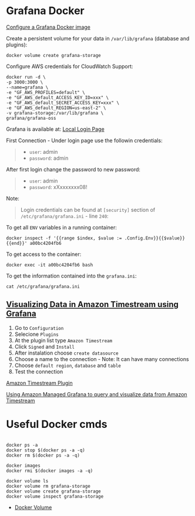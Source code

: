 # Grafana Docker 

[Configure a Grafana Docker image
](https://grafana.com/docs/grafana/next/setup-grafana/configure-docker/#default-paths)

Create a persistent volume for your data in `/var/lib/grafana` (database and plugins):
```
docker volume create grafana-storage
```

Configure AWS credentials for CloudWatch Support:
```
docker run -d \
-p 3000:3000 \
--name=grafana \
-e "GF_AWS_PROFILES=default" \
-e "GF_AWS_default_ACCESS_KEY_ID=xxx" \
-e "GF_AWS_default_SECRET_ACCESS_KEY=xxx" \
-e "GF_AWS_default_REGION=us-east-2" \
-v grafana-storage:/var/lib/grafana \
grafana/grafana-oss
```
Grafana is available at: [Local Login Page](http://0.0.0.0:3000/login)

First Connection - Under login page use the followin credentials:
> - `user`: admin
> - `password`: admin

After first login change the password to new password:
> - `user`: admin
> - `password`: xXxxxxxxx08!

Note: 
> Login credentials can be found at `[security]` section of `/etc/grafana/grafana.ini` - line `240`:

To get all `ENV` variables in a running container: 
```
docker inspect -f '{{range $index, $value := .Config.Env}}{{$value}} {{end}}' a00bc4204fb6
```

To get access to the container:
```
docker exec -it a00bc4204fb6 bash
```

To get the information contained into the `grafana.ini`:
```
cat /etc/grafana/grafana.ini
```

## [Visualizing Data in Amazon Timestream using Grafana](https://www.youtube.com/watch?v=pilkz645cs4)

1. Go to `Configuration`
2. Selecione `Plugins`
3. At the plugin list type `Amazon Timestream`
4. Click `Signed` and `Install`
5. After instalation choose `create datasource`
6. Choose a name to the connection - Note: It can have many connections 
7. Choose `default region`, `database` and `table`
8. Test the connection

[Amazon Timestream Plugin](https://grafana.com/grafana/plugins/grafana-timestream-datasource/)

[Using Amazon Managed Grafana to query and visualize data from Amazon Timestream](https://www.youtube.com/watch?v=4oMbsLY28vc)


# Useful Docker cmds

```

docker ps -a
docker stop $(docker ps -a -q)
docker rm $(docker ps -a -q)

docker images
docker rmi $(docker images -a -q)

docker volume ls
docker volume rm grafana-storage
docker volume create grafana-storage
docker volume inspect grafana-storage
```
- [Docker Volume](https://docs.docker.com/engine/reference/commandline/volume)